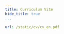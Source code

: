 ```yaml
---
title: Curriculum Vitæ
hide_title: true
...
```


~~~ {.yaml .widget name="a4"}
url: /static/cv/cv_en.pdf
~~~
